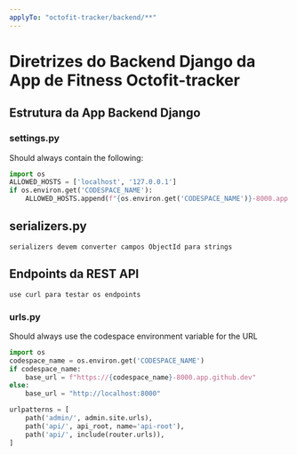 ```yaml
---
applyTo: "octofit-tracker/backend/**"
---
```

# Diretrizes do Backend Django da App de Fitness Octofit-tracker

## Estrutura da App Backend Django

### settings.py

Should always contain the following:

```python
import os
ALLOWED_HOSTS = ['localhost', '127.0.0.1']
if os.environ.get('CODESPACE_NAME'):
    ALLOWED_HOSTS.append(f"{os.environ.get('CODESPACE_NAME')}-8000.app.github.dev")
```

## serializers.py

```text
serializers devem converter campos ObjectId para strings
```

## Endpoints da REST API

```text
use curl para testar os endpoints
```

### urls.py

Should always use the codespace environment variable for the URL

```python
import os
codespace_name = os.environ.get('CODESPACE_NAME')
if codespace_name:
    base_url = f"https://{codespace_name}-8000.app.github.dev"
else:
    base_url = "http://localhost:8000"

urlpatterns = [
    path('admin/', admin.site.urls),
    path('api/', api_root, name='api-root'),
    path('api/', include(router.urls)),
]
```